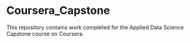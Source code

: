 # Coursera_Capstone
This repository contains work completed for the Applied Data Science Capstone course on Coursera.
